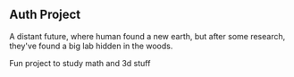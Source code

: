 ## Auth Project
A distant future, where human found a new earth, but after some research, they've found a big lab hidden in the woods.

Fun project to study math and 3d stuff
